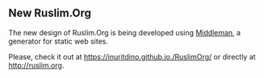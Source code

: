 New Ruslim.Org
--------------

The new design of Ruslim.Org is being developed using [Middleman](https://middlemanapp.com/), 
a generator for static web sites.

Please, check it out at <https://inuritdino.github.io./RuslimOrg/> or directly at <http://ruslim.org>.

